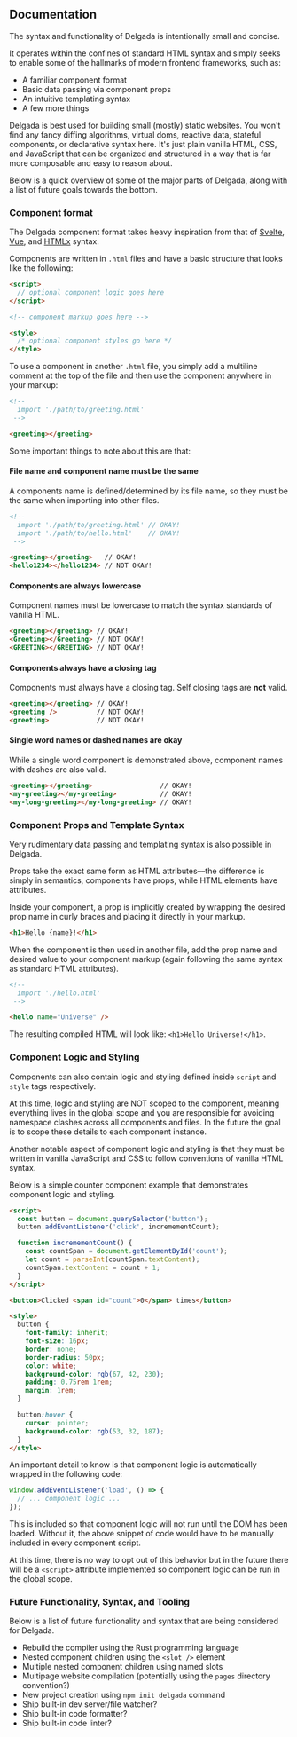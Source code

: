## Documentation

The syntax and functionality of Delgada is intentionally small and concise.

It operates within the confines of standard HTML syntax and simply seeks to enable some of the hallmarks of modern frontend frameworks, such as:

- A familiar component format
- Basic data passing via component props
- An intuitive templating syntax
- A few more things

Delgada is best used for building small (mostly) static websites. You won't find any fancy diffing algorithms, virtual doms, reactive data, stateful components, or declarative syntax here. It's just plain vanilla HTML, CSS, and JavaScript that can be organized and structured in a way that is far more composable and easy to reason about.

Below is a quick overview of some of the major parts of Delgada, along with a list of future goals towards the bottom.

### Component format

The Delgada component format takes heavy inspiration from that of [Svelte](https://svelte.dev/), [Vue](https://vuejs.org/), and [HTMLx](https://github.com/htmlx-org/HTMLx) syntax.

Components are written in `.html` files and have a basic structure that looks like the following:

```html
<script>
  // optional component logic goes here
</script>

<!-- component markup goes here -->

<style>
  /* optional component styles go here */
</style>
```

To use a component in another `.html` file, you simply add a multiline comment at the top of the file and then use the component anywhere in your markup:

```html
<!-- 
  import './path/to/greeting.html'
 -->

<greeting></greeting>
```

Some important things to note about this are that:

#### File name and component name must be the same

A components name is defined/determined by its file name, so they must be the same when importing into other files.

```html
<!-- 
  import './path/to/greeting.html' // OKAY!
  import './path/to/hello.html'    // OKAY!
 -->

<greeting></greeting>   // OKAY!
<hello1234></hello1234> // NOT OKAY!
```

#### Components are always lowercase

Component names must be lowercase to match the syntax standards of vanilla HTML.

```html
<greeting></greeting> // OKAY!
<Greeting></Greeting> // NOT OKAY!
<GREETING></GREETING> // NOT OKAY!
```

#### Components always have a closing tag

Components must always have a closing tag. Self closing tags are **not** valid.

```html
<greeting></greeting> // OKAY!
<greeting />          // NOT OKAY!
<greeting>            // NOT OKAY!
```

#### Single word names or dashed names are okay

While a single word component is demonstrated above, component names with dashes are also valid.

```html
<greeting></greeting>                 // OKAY!
<my-greeting></my-greeting>           // OKAY!
<my-long-greeting></my-long-greeting> // OKAY!
```

### Component Props and Template Syntax

Very rudimentary data passing and templating syntax is also possible in Delgada.

Props take the exact same form as HTML attributes––the difference is simply in semantics, components have props, while HTML elements have attributes.

Inside your component, a prop is implicitly created by wrapping the desired prop name in curly braces and placing it directly in your markup.

```html
<h1>Hello {name}!</h1>
```

When the component is then used in another file, add the prop name and desired value to your component markup (again following the same syntax as standard HTML attributes).

```html
<!-- 
  import './hello.html'
 -->

<hello name="Universe" />
```

The resulting compiled HTML will look like: `<h1>Hello Universe!</h1>`.

### Component Logic and Styling

Components can also contain logic and styling defined inside `script` and `style` tags respectively.

At this time, logic and styling are NOT scoped to the component, meaning everything lives in the global scope and you are responsible for avoiding namespace clashes across all components and files. In the future the goal is to scope these details to each component instance.

Another notable aspect of component logic and styling is that they must be written in vanilla JavaScript and CSS to follow conventions of vanilla HTML syntax.

Below is a simple counter component example that demonstrates component logic and styling.

```html
<script>
  const button = document.querySelector('button');
  button.addEventListener('click', incremementCount);

  function incremementCount() {
    const countSpan = document.getElementById('count');
    let count = parseInt(countSpan.textContent);
    countSpan.textContent = count + 1;
  }
</script>

<button>Clicked <span id="count">0</span> times</button>

<style>
  button {
    font-family: inherit;
    font-size: 16px;
    border: none;
    border-radius: 50px;
    color: white;
    background-color: rgb(67, 42, 230);
    padding: 0.75rem 1rem;
    margin: 1rem;
  }

  button:hover {
    cursor: pointer;
    background-color: rgb(53, 32, 187);
  }
</style>
```

An important detail to know is that component logic is automatically wrapped in the following code:

```javascript
window.addEventListener('load', () => {
  // ... component logic ...
});
```

This is included so that component logic will not run until the DOM has been loaded. Without it, the above snippet of code would have to be manually included in every component script.

At this time, there is no way to opt out of this behavior but in the future there will be a `<script>` attribute implemented so component logic can be run in the global scope.

### Future Functionality, Syntax, and Tooling

Below is a list of future functionality and syntax that are being considered for Delgada.

- Rebuild the compiler using the Rust programming language
- Nested component children using the `<slot />` element
- Multiple nested component children using named slots
- Multipage website compilation (potentially using the `pages` directory convention?)
- New project creation using `npm init delgada` command
- Ship built-in dev server/file watcher?
- Ship built-in code formatter?
- Ship built-in code linter?
